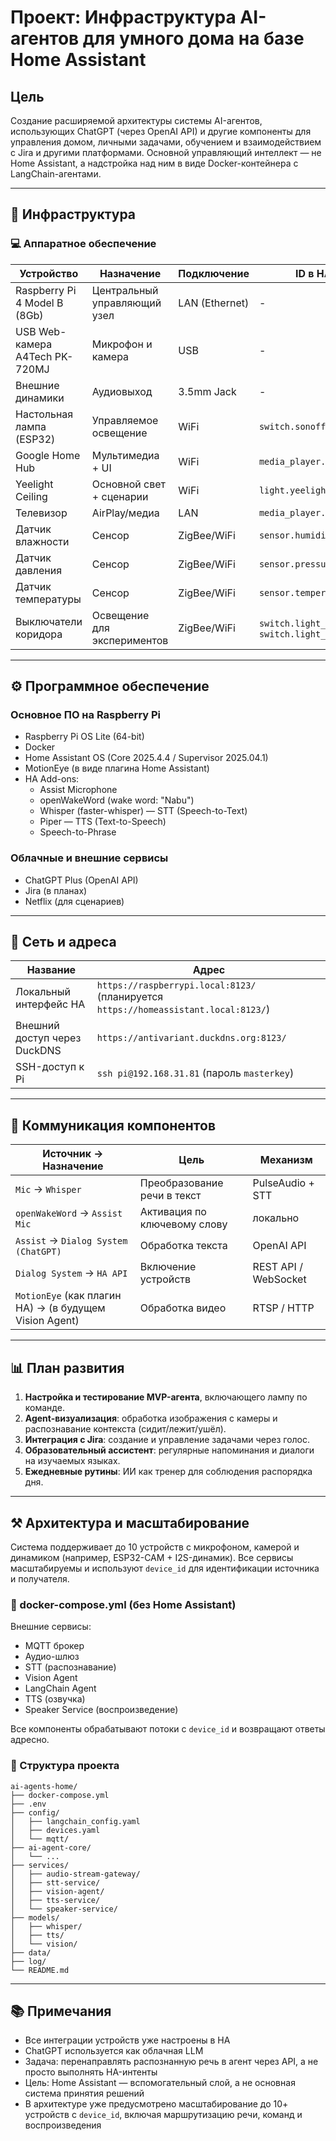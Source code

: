 # Проект: Инфраструктура AI-агентов для умного дома на базе Home Assistant

## Цель

Создание расширяемой архитектуры системы AI-агентов, использующих ChatGPT (через OpenAI API) и другие компоненты для управления домом, личными задачами, обучением и взаимодействием с Jira и другими платформами. Основной управляющий интеллект — не Home Assistant, а надстройка над ним в виде Docker-контейнера с LangChain-агентами.

---

## 🧱 Инфраструктура

### 💻 Аппаратное обеспечение

| Устройство | Назначение | Подключение | ID в HA (если есть) |
|-----------|-----------|-------------|----------------------|
| Raspberry Pi 4 Model B (8Gb) | Центральный управляющий узел | LAN (Ethernet) | - |
| USB Web-камера A4Tech PK-720MJ | Микрофон и камера | USB | - |
| Внешние динамики | Аудиовыход | 3.5mm Jack | - |
| Настольная лампа (ESP32) | Управляемое освещение | WiFi | `switch.sonoff_10002ed516` |
| Google Home Hub | Мультимедиа + UI | WiFi | `media_player.my_room_hub` |
| Yeelight Ceiling | Основной свет + сценарии | WiFi | `light.yeelight_ceiling_nightlight` |
| Телевизор | AirPlay/медиа | LAN | `media_player.airplay_myroomtv` |
| Датчик влажности | Сенсор | ZigBee/WiFi | `sensor.humidity_158d00022c656c` |
| Датчик давления | Сенсор | ZigBee/WiFi | `sensor.pressure_158d00022c656c` |
| Датчик температуры | Сенсор | ZigBee/WiFi | `sensor.temperature_158d00022c656c` |
| Выключатели коридора | Освещение для экспериментов | ZigBee/WiFi | `switch.light_hallway`, `switch.light_coridor` |

---

## ⚙️ Программное обеспечение

### Основное ПО на Raspberry Pi

- Raspberry Pi OS Lite (64-bit)
- Docker
- Home Assistant OS (Core 2025.4.4 / Supervisor 2025.04.1)
- MotionEye (в виде плагина Home Assistant)
- HA Add-ons:
  - Assist Microphone
  - openWakeWord (wake word: "Nabu")
  - Whisper (faster-whisper) — STT (Speech-to-Text)
  - Piper — TTS (Text-to-Speech)
  - Speech-to-Phrase

### Облачные и внешние сервисы

- ChatGPT Plus (OpenAI API)
- Jira (в планах)
- Netflix (для сценариев)

---

## 🔌 Сеть и адреса

| Название | Адрес |
|---------|-------|
| Локальный интерфейс HA | `https://raspberrypi.local:8123/` (планируется `https://homeassistant.local:8123/`) |
| Внешний доступ через DuckDNS | `https://antivariant.duckdns.org:8123/` |
| SSH-доступ к Pi | `ssh pi@192.168.31.81` (пароль `masterkey`) |

---

## 📡 Коммуникация компонентов

| Источник → Назначение | Цель | Механизм |
|-----------------------|------|----------|
| `Mic` → `Whisper` | Преобразование речи в текст | PulseAudio + STT |
| `openWakeWord` → `Assist Mic` | Активация по ключевому слову | локально |
| `Assist` → `Dialog System (ChatGPT)` | Обработка текста | OpenAI API |
| `Dialog System` → `HA API` | Включение устройств | REST API / WebSocket |
| `MotionEye` (как плагин HA) → (в будущем Vision Agent) | Обработка видео | RTSP / HTTP |

---

## 📊 План развития

1. **Настройка и тестирование MVP-агента**, включающего лампу по команде.
2. **Agent-визуализация**: обработка изображения с камеры и распознавание контекста (сидит/лежит/ушёл).
3. **Интеграция с Jira**: создание и управление задачами через голос.
4. **Образовательный ассистент**: регулярные напоминания и диалоги на изучаемых языках.
5. **Ежедневные рутины**: ИИ как тренер для соблюдения распорядка дня.

---

## ⚒️ Архитектура и масштабирование

Система поддерживает до 10 устройств с микрофоном, камерой и динамиком (например, ESP32-CAM + I2S-динамик). Все сервисы масштабируемы и используют `device_id` для идентификации источника и получателя.

### 🧩 docker-compose.yml (без Home Assistant)

Внешние сервисы:
- MQTT брокер
- Аудио-шлюз
- STT (распознавание)
- Vision Agent
- LangChain Agent
- TTS (озвучка)
- Speaker Service (воспроизведение)

Все компоненты обрабатывают потоки с `device_id` и возвращают ответы адресно.

### 📂 Структура проекта

```
ai-agents-home/
├── docker-compose.yml
├── .env
├── config/
│   ├── langchain_config.yaml
│   ├── devices.yaml
│   └── mqtt/
├── ai-agent-core/
│   └── ...
├── services/
│   ├── audio-stream-gateway/
│   ├── stt-service/
│   ├── vision-agent/
│   ├── tts-service/
│   └── speaker-service/
├── models/
│   ├── whisper/
│   ├── tts/
│   └── vision/
├── data/
├── log/
└── README.md
```

---

## 📚 Примечания

- Все интеграции устройств уже настроены в HA
- ChatGPT используется как облачная LLM
- Задача: перенаправлять распознанную речь в агент через API, а не просто выполнять HA-интенты
- Цель: Home Assistant — вспомогательный слой, а не основная система принятия решений
- В архитектуре уже предусмотрено масштабирование до 10+ устройств с `device_id`, включая маршрутизацию речи, команд и воспроизведения
